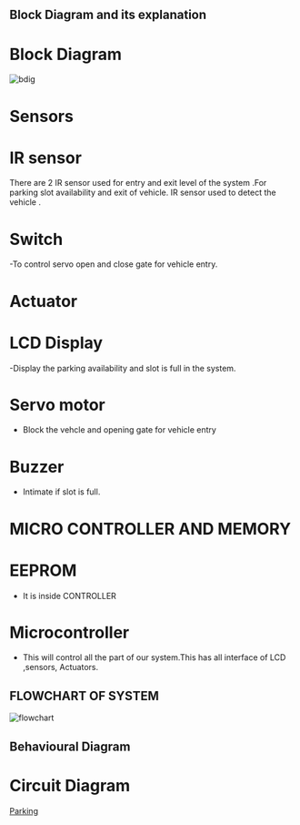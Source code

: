 ## Block Diagram and its explanation
# Block Diagram
![bdig](https://user-images.githubusercontent.com/89115879/155825966-9f983b6c-ebef-4182-b551-7d65578f89e7.PNG)

# Sensors
# IR sensor
There are 2 IR sensor used for entry and exit level of the system .For parking slot availability and exit of vehicle.
IR sensor used to detect the vehicle .

# Switch
-To control servo open and close gate for vehicle entry.

# Actuator

# LCD Display
-Display the parking availability and slot is full in the system.

# Servo motor
- Block the vehcle and opening gate for vehicle entry 

# Buzzer
- Intimate if slot is full.

# MICRO CONTROLLER AND MEMORY
# EEPROM
- It is inside CONTROLLER

# Microcontroller
- This will control all the part of our system.This has all interface of LCD ,sensors, Actuators.

## FLOWCHART OF SYSTEM
![flowchart](https://user-images.githubusercontent.com/89115879/155827730-67e8bdeb-5c42-4e6f-8338-ec29e2c2e32a.PNG)

## Behavioural Diagram
# Circuit Diagram

[Parking](https://user-images.githubusercontent.com/89115879/157040931-43b78dd5-c7ee-4c0d-81d1-5318f739c407.PNG)

